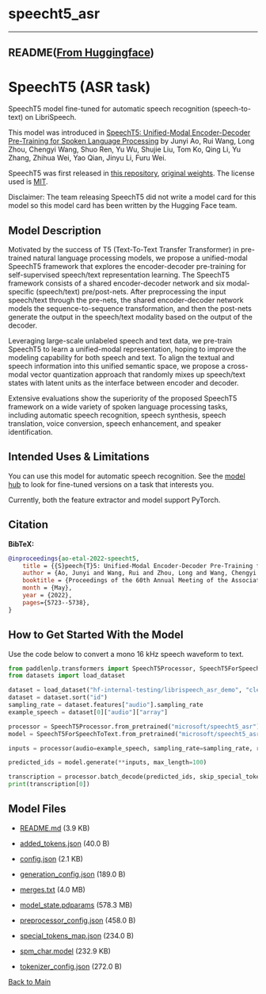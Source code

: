 
# speecht5_asr
---


## README([From Huggingface](https://huggingface.co/microsoft/speecht5_asr))



# SpeechT5 (ASR task)

SpeechT5 model fine-tuned for automatic speech recognition (speech-to-text) on LibriSpeech.

This model was introduced in [SpeechT5: Unified-Modal Encoder-Decoder Pre-Training for Spoken Language Processing](https://arxiv.org/abs/2110.07205) by Junyi Ao, Rui Wang, Long Zhou, Chengyi Wang, Shuo Ren, Yu Wu, Shujie Liu, Tom Ko, Qing Li, Yu Zhang, Zhihua Wei, Yao Qian, Jinyu Li, Furu Wei.

SpeechT5 was first released in [this repository](https://github.com/microsoft/SpeechT5/), [original weights](https://huggingface.co/ajyy/SpeechT5/). The license used is [MIT](https://github.com/microsoft/SpeechT5/blob/main/LICENSE).

Disclaimer: The team releasing SpeechT5 did not write a model card for this model so this model card has been written by the Hugging Face team.

## Model Description

Motivated by the success of T5 (Text-To-Text Transfer Transformer) in pre-trained natural language processing models, we propose a unified-modal SpeechT5 framework that explores the encoder-decoder pre-training for self-supervised speech/text representation learning. The SpeechT5 framework consists of a shared encoder-decoder network and six modal-specific (speech/text) pre/post-nets. After preprocessing the input speech/text through the pre-nets, the shared encoder-decoder network models the sequence-to-sequence transformation, and then the post-nets generate the output in the speech/text modality based on the output of the decoder.

Leveraging large-scale unlabeled speech and text data, we pre-train SpeechT5 to learn a unified-modal representation, hoping to improve the modeling capability for both speech and text. To align the textual and speech information into this unified semantic space, we propose a cross-modal vector quantization approach that randomly mixes up speech/text states with latent units as the interface between encoder and decoder.

Extensive evaluations show the superiority of the proposed SpeechT5 framework on a wide variety of spoken language processing tasks, including automatic speech recognition, speech synthesis, speech translation, voice conversion, speech enhancement, and speaker identification.

## Intended Uses & Limitations

You can use this model for automatic speech recognition. See the [model hub](https://huggingface.co/models?search=speecht5) to look for fine-tuned versions on a task that interests you.

Currently, both the feature extractor and model support PyTorch.

## Citation

**BibTeX:**

```bibtex
@inproceedings{ao-etal-2022-speecht5,
    title = {{S}peech{T}5: Unified-Modal Encoder-Decoder Pre-Training for Spoken Language Processing},
    author = {Ao, Junyi and Wang, Rui and Zhou, Long and Wang, Chengyi and Ren, Shuo and Wu, Yu and Liu, Shujie and Ko, Tom and Li, Qing and Zhang, Yu and Wei, Zhihua and Qian, Yao and Li, Jinyu and Wei, Furu},
    booktitle = {Proceedings of the 60th Annual Meeting of the Association for Computational Linguistics (Volume 1: Long Papers)},
    month = {May},
    year = {2022},
    pages={5723--5738},
}
```

## How to Get Started With the Model

Use the code below to convert a mono 16 kHz speech waveform to text.

```python
from paddlenlp.transformers import SpeechT5Processor, SpeechT5ForSpeechToText
from datasets import load_dataset

dataset = load_dataset("hf-internal-testing/librispeech_asr_demo", "clean", split="validation")
dataset = dataset.sort("id")
sampling_rate = dataset.features["audio"].sampling_rate
example_speech = dataset[0]["audio"]["array"]

processor = SpeechT5Processor.from_pretrained("microsoft/speecht5_asr")
model = SpeechT5ForSpeechToText.from_pretrained("microsoft/speecht5_asr")

inputs = processor(audio=example_speech, sampling_rate=sampling_rate, return_tensors="pd")

predicted_ids = model.generate(**inputs, max_length=100)

transcription = processor.batch_decode(predicted_ids, skip_special_tokens=True)
print(transcription[0])
```




## Model Files

- [README.md](https://paddlenlp.bj.bcebos.com/models/community/microsoft/speecht5_asr/README.md) (3.9 KB)

- [added_tokens.json](https://paddlenlp.bj.bcebos.com/models/community/microsoft/speecht5_asr/added_tokens.json) (40.0 B)

- [config.json](https://paddlenlp.bj.bcebos.com/models/community/microsoft/speecht5_asr/config.json) (2.1 KB)

- [generation_config.json](https://paddlenlp.bj.bcebos.com/models/community/microsoft/speecht5_asr/generation_config.json) (189.0 B)

- [merges.txt](https://paddlenlp.bj.bcebos.com/models/community/microsoft/speecht5_asr/merges.txt) (4.0 MB)

- [model_state.pdparams](https://paddlenlp.bj.bcebos.com/models/community/microsoft/speecht5_asr/model_state.pdparams) (578.3 MB)

- [preprocessor_config.json](https://paddlenlp.bj.bcebos.com/models/community/microsoft/speecht5_asr/preprocessor_config.json) (458.0 B)

- [special_tokens_map.json](https://paddlenlp.bj.bcebos.com/models/community/microsoft/speecht5_asr/special_tokens_map.json) (234.0 B)

- [spm_char.model](https://paddlenlp.bj.bcebos.com/models/community/microsoft/speecht5_asr/spm_char.model) (232.9 KB)

- [tokenizer_config.json](https://paddlenlp.bj.bcebos.com/models/community/microsoft/speecht5_asr/tokenizer_config.json) (272.0 B)


[Back to Main](../../)